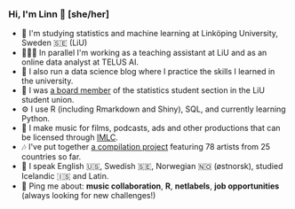 ### Hi, I'm Linn 👋 [she/her]

- 🌱 I'm studying statistics and machine learning at Linköping University, Sweden 🇸🇪 (LiU)
- 👩🏼‍🏫 In parallel I'm working as a teaching assistant at LiU and as an online data analyst at TELUS AI.
- 📝 I also run a data science blog where I practice the skills I learned in the university.
- 🏢 I was [a board member](https://github.com/linfri/Certificates/blob/main/ub.statlin.eng.pdf) of the statistics student section in the LiU student union.
- ⚙️ I use R (including Rmarkdown and Shiny), SQL, and currently learning Python.
- 🎹 I make music for films, podcasts, ads and other productions that can be licensed through [IMLC](https://imlcollective.uk).
- 🎶 I've put together [a compilation project](https://github.com/linfri/INTIS) featuring 78 artists from 25 countries so far.
- 👅 I speak English 🇺🇸, Swedish 🇸🇪, Norwegian 🇳🇴 (østnorsk), studied Icelandic 🇮🇸 and Latin.
- 💬 Ping me about: **music collaboration**, **R**, **netlabels**, **job opportunities** (always looking for new challenges!)

